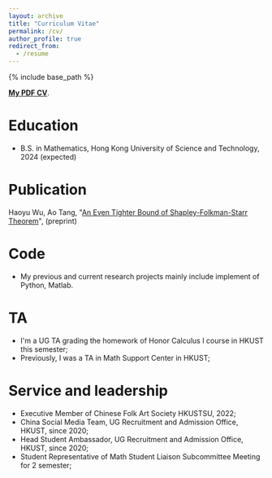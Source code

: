 ```yaml
---
layout: archive
title: "Curriculum Vitae"
permalink: /cv/
author_profile: true
redirect_from:
  - /resume
---
```


{% include base_path %}

[**My PDF CV**](https://haoyuwu02.github.io/files/CV_HAOYU.pdf).

Education
======
* B.S. in Mathematics, Hong Kong University of Science and Technology, 2024 (expected)

Publication
=====
Haoyu Wu, Ao Tang, "[An Even Tighter Bound of Shapley-Folkman-Starr Theorem](https://haoyuwu02.github.io/files/SF_Lemma.pdf)", (preprint)
  
Code
=====
* My previous and current research projects mainly include implement of Python, Matlab.

TA
======
* I'm a UG TA grading the homework of Honor Calculus I course in HKUST this semester;
* Previously, I was a TA in Math Support Center in HKUST;

Service and leadership
======
* Executive Member of Chinese Folk Art Society HKUSTSU, 2022;
* China Social Media Team, UG Recruitment and Admission Office, HKUST, since 2020;
* Head Student Ambassador, UG Recruitment and Admission Office, HKUST, since 2020;
* Student Representative of Math Student Liaison Subcommittee Meeting for 2 semester;

